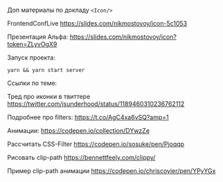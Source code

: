 Доп материалы по докладу `<Icon/>`

FrontendConfLive https://slides.com/nikmostovoy/icon-5c1053

Презентация Альфа: https://slides.com/nikmostovoy/icon?token=ZLyvOgX9

Запуск проекта:

```
yarn && yarn start server
```

Ссылки по теме:

Тред про иконки в твиттере https://twitter.com/jsunderhood/status/1189460310236762112

Подробнее про filters: https://t.co/AgC4xa6vSQ?amp=1

Анимации: https://codepen.io/collection/DYwzZe

Рассчитать CSS-Filter https://codepen.io/sosuke/pen/Pjoqqp

Рисовать clip-path https://bennettfeely.com/clippy/

Пример clip-path анимации https://codepen.io/chriscoyier/pen/YPyYGx
